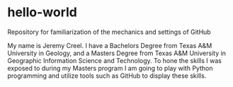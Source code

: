 # hello-world
Repository for familiarization of the mechanics and settings of GitHub

My name is Jeremy Creel. I have a Bachelors Degree from Texas A&M University in Geology, and a Masters Degree from Texas A&M University in Geographic Information Science and Technology. To hone the skills I was exposed to during my Masters program I am going to play with Python programming and utilize tools such as GitHub to display these skills.
